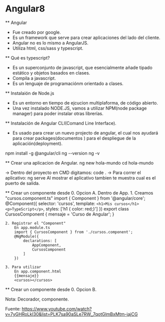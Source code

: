 # Angular8

** Angular
- Fue creado por google.
- Es un framework que serve para crear aplicaciones del lado del cliente.
- Angular no es lo mismo a AngularJS.
- Utiliza html, css/sass y typescript.

** Qué es typescript?
- Es un superconjunto de javascript, que esencialmente añade tipado estático y objetos basados en clases.
- Compila a javascript.
- Es un lenguaje de programaciónm orientado a clases.

** Instalaión de Node.js
- Es un entorno en tiempo de ejcucion multiplaforma, de código abierto.
- Una vez instalado NODE.JS, vamos a utilizar NPM(node package manager) para poder instalar otras librerías.

** Instalación de Angular CLI(Comand Line Interface).
- Es usado para crear un nuevo projecto de angular, el cual nos ayudará para crear packages(documentos ) para el despliegue de la aplicación(deployment).

npm install -g @angular/cli
ng --version
ng -v

** Crear una aplicacion de Angular.
ng new hola-mundo
cd hola-mundo

-> Dentro del proyecto en CMD digitamos: code .
-> Para correr el aplicativo: ng serve
    Al mostrar el aplicativo tambien te muestra cual es el puerto de salida.

** Crear un componente desde 0. Opcion A.
    Dentro de App.
    1. Creamos "cursos.component.ts"
        import { Component } from '@angular/core';
        @Component({
            selector: 'cursos',
            template: `
                <h1>Mis cursos</h1>
                <p>TypeScript</p>
            `,
            styles: ['h1 { color: red;}']
        })
        export class CursosComponent {
            mensaje = 'Curso de Angular';
        }
        
    2. Registrar el "Component"
        En app.module.ts
        import { CursosComponent } from './cursos.component';
        @NgModule({
            declarations: [
                AppComponent,
                CursosComponent
            ]
        })

    3. Para utilizar 
        En app.component.html
        {{mensaje}}
        <cursos></cursos>

** Crear un componente desde 0. Opcion B.

Nota: Decorador, componente.

Fuente: https://www.youtube.com/watch?v=7yGHRoLkI30&list=PLK7sa90aSLe7RW_7qotGlmBxMtm-jajCG
